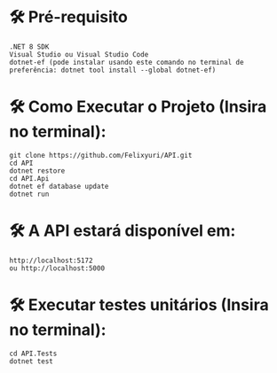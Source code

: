 # 🛠️ Pré-requisito
    .NET 8 SDK
    Visual Studio ou Visual Studio Code
    dotnet-ef (pode instalar usando este comando no terminal de preferência: dotnet tool install --global dotnet-ef)

# 🛠️ Como Executar o Projeto (Insira no terminal):
    git clone https://github.com/Felixyuri/API.git
    cd API
    dotnet restore
    cd API.Api
    dotnet ef database update
    dotnet run

# 🛠️ A API estará disponível em:
    http://localhost:5172
    ou http://localhost:5000

# 🛠️ Executar testes unitários (Insira no terminal):
    cd API.Tests
    dotnet test

